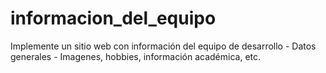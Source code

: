 # informacion_del_equipo
Implemente un sitio web con información del equipo de desarrollo - Datos generales - Imagenes, hobbies, información académica, etc.
